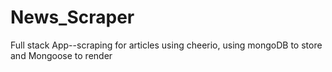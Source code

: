 # News_Scraper
Full stack App--scraping for articles using cheerio, using mongoDB to store and Mongoose to render

